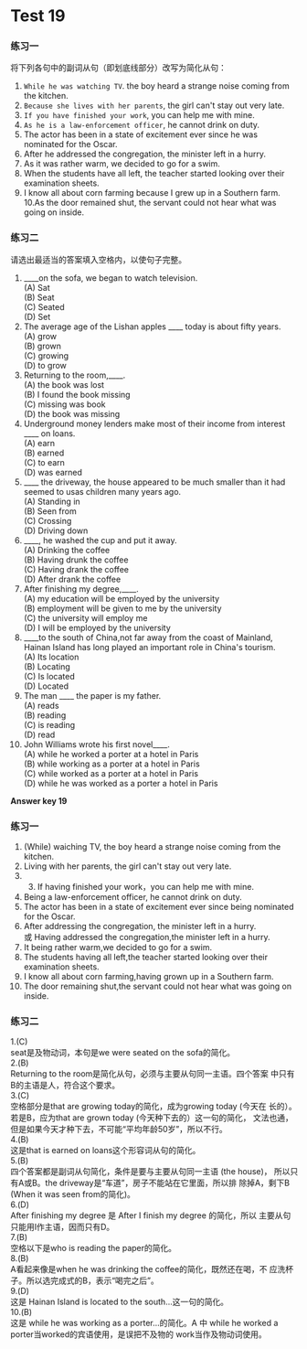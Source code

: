 # Test 19


### 练习一


将下列各句中的副词从句（即划底线部分）改写为简化从句：
1. ```While he was watching TV```. the boy heard a strange noise coming from the
kitchen.
2. ```Because she lives with her parents```, the girl can't stay out very late.
3. ```If you have finished your work```, you can help me with mine.
4. ```As he is a law-enforcement officer```, he cannot drink on duty.
5. The actor has been in a state of excitement ever since he was nominated
for the Oscar.
6. After he addressed the congregation, the minister left in a hurry.
7. As it was rather warm, we decided to go for a swim.
8. When the students have all left, the teacher started looking over their
examination sheets.
9. I know all about corn farming because I grew up in a Southern farm.
10.As the door remained shut, the servant could not hear what was going
on inside.


### 练习二


请选出最适当的答案填入空格内，以使句子完整。
1. ____on the sofa, we began to watch television.  
(A) Sat  
(B) Seat  
(C) Seated  
(D) Set  
3. The average age of the Lishan apples ____ today is about fifty years.  
(A) grow  
(B) grown  
(C) growing  
(D) to grow  
2. Returning to the room,____.  
(A) the book was lost  
(B) I found the book missing  
(C) missing was book  
(D) the book was missing  
4. Underground money lenders make most of their income from interest ____ on loans.  
(A) earn  
(B) earned  
(C) to earn  
(D) was earned  
5. ____ the driveway, the house appeared to be much smaller than it had seemed to usas children many years ago.  
(A) Standing in  
(B) Seen from  
(C) Crossing  
(D) Driving down  
8. ____, he washed the cup and put it away.  
(A) Drinking the coffee  
(B) Having drunk the coffee  
(C) Having drank the coffee  
(D) After drank the coffee  
6. After finishing my degree,____.  
(A) my education will be employed by the university  
(B) employment will be given to me by the university  
(C) the university will employ me  
(D) I will be employed by the university  
9. ____to the south of China,not far away from the coast of Mainland,
Hainan Island has long played an important role in China's tourism.  
(A) Its location  
(B) Locating  
(C) Is located  
(D) Located  
7. The man ____ the paper is my father.  
(A) reads  
(B) reading  
(C) is reading  
(D) read  
10. John Williams wrote his first novel____.  
(A) while he worked a porter at a hotel in Paris  
(B) while working as a porter at a hotel in Paris  
(C) while worked as a porter at a hotel in Paris  
(D) while he was worked as a porter a hotel in Paris  

**Answer key 19**

### 练习一


1. (While) waiching TV, the boy heard a strange noise coming from the kitchen.  
2. Living with her parents, the girl can't stay out very late.  
3. 3. If having finished your work，you can help me with mine.  
4. Being a law-enforcement officer, he cannot drink on duty.  
5. The actor has been in a state of excitement ever since being nominated for the Oscar.  
6. After addressing the congregation, the minister left in a hurry.  
或 Having addressed the congregation,the minister left in a hurry.  
7. It being rather warm,we decided to go for a swim.   
8. The students having all left,the teacher started looking over their examination sheets.  
9. I know all about corn farming,having grown up in a Southern farm.  
10. The door remaining shut,the servant could not hear what was going on inside.  

### 练习二


1.(C)  
seat是及物动词，本句是we were seated on the sofa的简化。  
2.(B)  
Returning to the room是简化从句，必须与主要从句同一主语。四个答案
中只有B的主语是人，符合这个要求。  
3.(C)  
空格部分是that are growing today的简化，成为growing today (今天在
长的）。若是B，应为that are grown today (今天种下去的）这一句的简化，
文法也通，但是如果今天才种下去，不可能“平均年龄50岁”，所以不行。  
4.(B)  
这是that is earned on loans这个形容词从句的简化。  
5.(B)  
四个答案都是副词从句简化，条件是要与主要从句同一主语 (the house)，
所以只有A或B。the driveway是“车道”，房子不能站在它里面，所以排
除掉A，剩下B (When it was seen from的简化)。  
6.(D)  
After finishing my degree 是 After I finish my degree 的简化，所以
主要从句只能用I作主语，因而只有D。  
7.(B)  
空格以下是who is reading the paper的简化。  
8.(B)  
A看起来像是when he was drinking the coffee的简化，既然还在喝，不
应洗杯子。所以选完成式的B，表示“喝完之后”。  
9.(D)  
这是 Hainan Island is located to the south...这一句的简化。  
10.(B)  
这是 while he was working as a porter...的简化。A 中 while he worked
a porter当worked的宾语使用，是误把不及物的 work当作及物动词使用。  